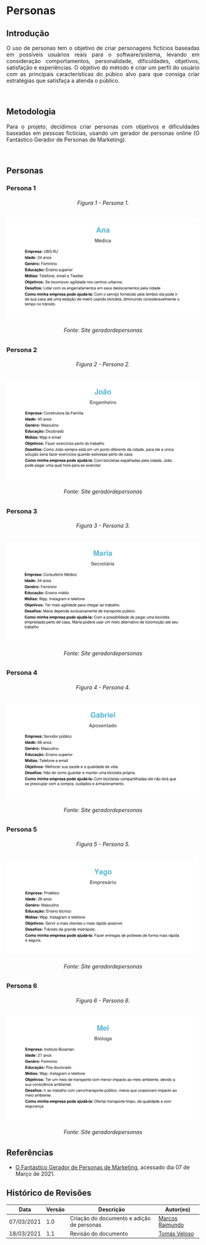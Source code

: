 # Personas

## Introdução


<p align = "justify">O uso de personas tem o objetivo de criar personagens fictícios baseadas em possíveis usuários reais para o software/sistema,  levando em consideração comportamentos, personalidade, dificuldades, objetivos, satisfação e experiências. O objetivo do método é criar um perfil do usuário  com as  principais características do púbico alvo para que consiga criar estratégias que satisfaça a atenda o público.</p>
<br/>

## Metodologia 

<p align = "justify">Para o projeto, decidimos criar personas com objetivos e dificuldades baseadas em pessoas fictícias, usando um gerador de personas online (O Fantástico Gerador de Personas de Marketing).</p>
<br/>

## Personas

### Persona 1

<h6 align = "center">Figura 1 - Persona 1.</h6>

![personas1](../img/personas/persona1.png)
<h6 align = "center">Fonte: Site geradordepersonas</h6>

### Persona 2

<h6 align = "center">Figura 2 - Persona 2.</h6>

![persona2](../img/personas/persona2.png)
<h6 align = "center">Fonte: Site geradordepersonas</h6>

### Persona 3

<h6 align = "center">Figura 3 - Persona 3.</h6>

![persona3](../img/personas/persona3.png)
<h6 align = "center">Fonte: Site geradordepersonas</h6>

### Persona 4

<h6 align = "center">Figura 4 - Persona 4.</h6>

![persona4](../img/personas/persona4.png)
<h6 align = "center">Fonte: Site geradordepersonas</h6>

### Persona 5

<h6 align = "center">Figura 5 - Persona 5.</h6>

![persona5](../img/personas/persona5.png)
<h6 align = "center">Fonte: Site geradordepersonas</h6>

### Persona 6

<h6 align = "center">Figura 6 - Persona 6.</h6>

![persona6](../img/personas/persona6.png)
<h6 align = "center">Fonte: Site geradordepersonas</h6>


## Referências

* [O Fantástico Gerador de Personas de Marketing](https://geradordepersonas.com.br/), acessado dia 07 de Março de 2021.

## Histórico de Revisões

| Data | Versão | Descrição | Autor(es) |
| --- | --- | --- | --- |
| 07/03/2021 | 1.0 | Criação do documento e adição de personas | [Marcos Raimundo](https://www.github.com/MarcosFloresta/) |
| 18/03/2021 | 1.1 | Revisão do documento | [Tomás Veloso](https://www.github.com/tomasvelos0/) |
